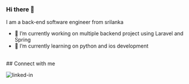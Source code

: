 ### Hi there 👋
I am a back-end software engineer from srilanka

- 🔭 I’m currently working on multiple backend project using Laravel and Spring
- 🌱 I’m currently learning on python and ios development
<br>
## Connect with me

[<img align="left" alt="linked-in" src="https://img.shields.io/badge/linkedin-%230077B5.svg?&style=for-the-badge&logo=linkedin&logoColor=white" />](https://www.linkedin.com/in/rizvisharis)
